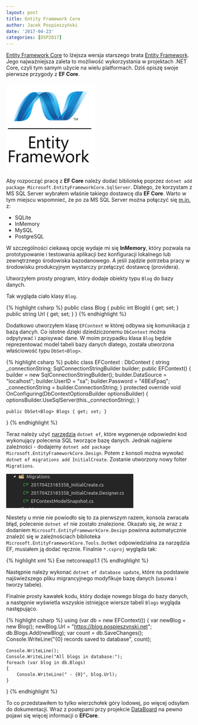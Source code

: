 ```yaml
---
layout: post
title: Entity Framework Core
author: Jacek Pospieszyński
date: '2017-04-23'
categories: [DSP2017]
---
```

[Entity Framework Core](https://docs.microsoft.com/en-us/ef/core/) to lżejsza wersja starszego brata [Entity Framework](http://msdn.com/data/ef). Jego najważniejsza zaleta to możliwość wykorzystania w projektach .NET Core, czyli tym samym użycie na wielu platformach. Dziś opiszę swoje pierwsze przygody z **EF Core**.

![Entity Framework Core](/assets/2017-04-23-ef-core/ef-logo.png "Entity Framework Core")
<!--more-->

Aby rozpocząć pracę z **EF Core** należy dodać bibliotekę poprzez ``dotnet add package Microsoft.EntityFrameworkCore.SqlServer``. Dlatego, że korzystam z MS SQL Server wybrałem właśnie takiego dostawcę dla **EF Core**. Warto w tym miejscu wspomnieć, że po za MS SQL Server można połączyć się [m.in.](https://docs.microsoft.com/en-us/ef/core/providers/) z:
* SQLite
* InMemory
* MySQL
* PostgreSQL

W szczególności ciekawą opcję wydaje mi się **InMemory**, który pozwala na prototypowanie i testowania aplikacji bez konfiguracji lokalnego lub zewnętrznego środowiska bazodanowego. A jeśli zajdzie potrzeba pracy w środowisku produkcyjnym wystarczy przełączyć dostawcę (providera).

Utworzyłem prosty program, który dodaje obiekty typu ``Blog`` do bazy danych. 

Tak wygląda ciało klasy ``Blog``.

{% highlight csharp %}
public class Blog
{
    public int BlogId { get; set; }
    public string Url { get; set; }
}
{% endhighlight %}

Dodatkowo utworzyłem klasę ``EFContext`` w której odbywa się komunikacja z bazą dancyh. Co istotne dzięki dziedziczonemu ``DbContext`` można odpytywać i zapisywać dane. W moim przypadku klasa ``Blog`` będzie reprezentować model tabeli bazy danych dlatego, została utworzona właściowość typu ``DbSet<Blog>``.

{% highlight csharp %}
public class EFContext : DbContext
{
    string _connectionString;
    SqlConnectionStringBuilder builder;
    public EFContext()
    {
        builder = new SqlConnectionStringBuilder();
        builder.DataSource = "localhost";
        builder.UserID = "sa";
        builder.Password = "4BEsFpaq";
        _connectionString = builder.ConnectionString;
    }
    protected override void OnConfiguring(DbContextOptionsBuilder optionsBuilder)
    {
        optionsBuilder.UseSqlServer(this._connectionString);
    }

    public DbSet<Blog> Blogs { get; set; }
}
{% endhighlight %}

Teraz należy użyć [narzędzia](https://docs.microsoft.com/pl-pl/ef/core/miscellaneous/cli/dotnet) ``dotnet ef``, które wygeneruje odpowiedni kod wykonujący polecenia SQL tworzące bazę danych. Jednak najpierw zależności - dodajemy ``dotnet add package Microsoft.EntityFrameworkCore.Design``. Potem z konsoli można wywołać ``dotnet ef migrations add InitialCreate``. Zostanie utworzony nowy folter ``Migrations``.

![ef migrations](/assets/2017-04-23-ef-core/ef-migrations.png "Entity Framework Migrations")

Niestety u mnie nie powiodło się to za pierwszym razem, konsola zwracała błąd, polecenie ``dotnet ef`` nie zostało znalezione. Okazało się, że wraz z dodaniem ``Microsoft.EntityFrameworkCore.Design`` powinna automatycznie znaleźć się w zależnościach biblioteka ``Microsoft.EntityFrameworkCore.Tools.DotNet`` odpowiedzialna za narzędzia EF, musiałem ją dodać ręcznie. Finalnie ``*.csproj`` wygląda tak:

{% highlight xml %}
<Project Sdk="Microsoft.NET.Sdk">
  <PropertyGroup>
    <OutputType>Exe</OutputType>
    <TargetFramework>netcoreapp1.1</TargetFramework>
  </PropertyGroup>
  <ItemGroup>
    <PackageReference Include="Microsoft.EntityFrameworkCore.Design" Version="1.1.1" />
    <PackageReference Include="Microsoft.EntityFrameworkCore.SqlServer" Version="1.1.1" />
    <PackageReference Include="System.Data.SqlClient" Version="4.3.0" />
  </ItemGroup>
   <ItemGroup>
    <DotNetCliToolReference Include="Microsoft.EntityFrameworkCore.Tools.DotNet" Version="1.0.0" />
  </ItemGroup>
</Project>
{% endhighlight %}

Następnie należy wykonać ``dotnet ef database update``, które na podstawie najświeższego pliku migrancyjnego modyfikuje bazę danych (usuwa i tworzy tabele).

Finalnie prosty kawałek kodu, który dodaje nowego bloga do bazy danych, a następnie wyświetla wszyskie istniejące wiersze tabeli ``Blogs`` wygląda następująco.

{% highlight csharp %}
using (var db = new EFContext())
{
    var newBlog = new Blog();
    newBlog.Url = "https://blog.pospieszynski.net";
    db.Blogs.Add(newBlog);
    var count = db.SaveChanges();
    Console.WriteLine("{0} records saved to database", count);

    Console.WriteLine();
    Console.WriteLine("All blogs in database:");
    foreach (var blog in db.Blogs)
    {
        Console.WriteLine(" - {0}", blog.Url);
    }
}
{% endhighlight %}

To co przedstawiłem to tylko wierzchołek góry lodowej, po więcej odsyłam do dokumentacji. Wraz z postępami przy projekcie [DataBoard](https://github.com/pospieszja/DataBoard) na pewno pojawi się więcej informacji o **EFCore**.



